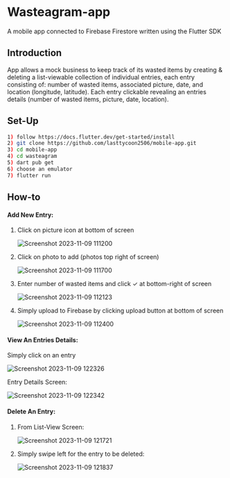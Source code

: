 # Wasteagram-app
A mobile app connected to Firebase Firestore written using the Flutter SDK
## Introduction
App allows a mock business to keep track of its wasted items by creating & deleting a list-viewable collection of individual entries, each entry consisting of: number of wasted items, associated picture, date, and location (longitude, latitude). Each entry clickable revealing an entries details (number of wasted items, picture, date, location). 
## Set-Up
```bash
1) follow https://docs.flutter.dev/get-started/install
2) git clone https://github.com/lasttycoon2506/mobile-app.git
3) cd mobile-app
4) cd wasteagram
5) dart pub get
6) choose an emulator
7) flutter run
```
## How-to
#### Add New Entry:
1) Click on picture icon at bottom of screen

   
      ![Screenshot 2023-11-09 111200](https://github.com/lasttycoon2506/mobile-app/assets/114425878/0f752951-4d36-41d8-ae2d-563bac043d9c)


2) Click on photo to add (photos top right of screen)

   
      ![Screenshot 2023-11-09 111700](https://github.com/lasttycoon2506/mobile-app/assets/114425878/53dcf948-928c-4db8-8cfa-48e04ee743df)


3) Enter number of wasted items and click ✓ at bottom-right of screen

      ![Screenshot 2023-11-09 112123](https://github.com/lasttycoon2506/mobile-app/assets/114425878/314004cb-2f38-4a0f-91c5-0c17c85fb497)


4) Simply upload to Firebase by clicking upload button at bottom of screen


      ![Screenshot 2023-11-09 112400](https://github.com/lasttycoon2506/mobile-app/assets/114425878/205385c5-3da0-4e5d-ad5a-f311d5ab1624)


#### View An Entries Details:
   Simply click on an entry

![Screenshot 2023-11-09 122326](https://github.com/lasttycoon2506/mobile-app/assets/114425878/bd8c7bb0-5542-4d03-a2e2-07176e4e00b1)


   Entry Details Screen:

![Screenshot 2023-11-09 122342](https://github.com/lasttycoon2506/mobile-app/assets/114425878/53d404b0-dad6-43b8-b7e3-76a31488e294)


#### Delete An Entry:
1) From List-View Screen:
   
   ![Screenshot 2023-11-09 121721](https://github.com/lasttycoon2506/mobile-app/assets/114425878/82aab302-407b-499e-95a0-493860eef4d9)


2) Simply swipe left for the entry to be deleted:

   ![Screenshot 2023-11-09 121837](https://github.com/lasttycoon2506/mobile-app/assets/114425878/ac3399e5-7274-4d0e-8ece-8edc2831e0bf)

